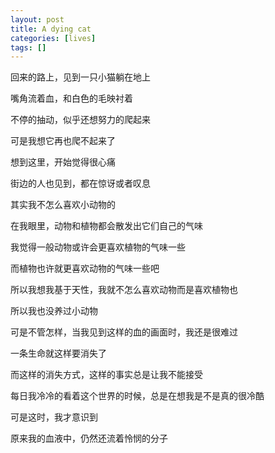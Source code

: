```yaml
---
layout: post
title: A dying cat
categories: [lives]
tags: []
---
```


回来的路上，见到一只小猫躺在地上

嘴角流着血，和白色的毛映衬着

不停的抽动，似乎还想努力的爬起来

可是我想它再也爬不起来了

想到这里，开始觉得很心痛

街边的人也见到，都在惊讶或者叹息

其实我不怎么喜欢小动物的

在我眼里，动物和植物都会散发出它们自己的气味

我觉得一般动物或许会更喜欢植物的气味一些

而植物也许就更喜欢动物的气味一些吧

所以我想我基于天性，我就不怎么喜欢动物而是喜欢植物也

所以我也没养过小动物

可是不管怎样，当我见到这样的血的画面时，我还是很难过

一条生命就这样要消失了

而这样的消失方式，这样的事实总是让我不能接受

每日我冷冷的看着这个世界的时候，总是在想我是不是真的很冷酷

可是这时，我才意识到

原来我的血液中，仍然还流着怜悯的分子
